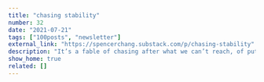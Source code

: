 ```yaml
---
title: "chasing stability"
number: 32
date: "2021-07-21"
tags: ["100posts", "newsletter"]
external_link: "https://spencerchang.substack.com/p/chasing-stability"
description: "It’s a fable of chasing after what we can’t reach, of putting our real life on hold to live out someone else’s idea of a life, of deferring to society’s pressures and whims rather than seizing each day, every single fleeting moment for ourselves to enjoy."
show_home: true
related: []
---
```

